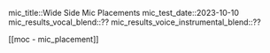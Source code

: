 
mic_title::Wide Side Mic Placements
mic_test_date::2023-10-10
mic_results_vocal_blend::??
mic_results_voice_instrumental_blend::??

[[moc - mic_placement]]